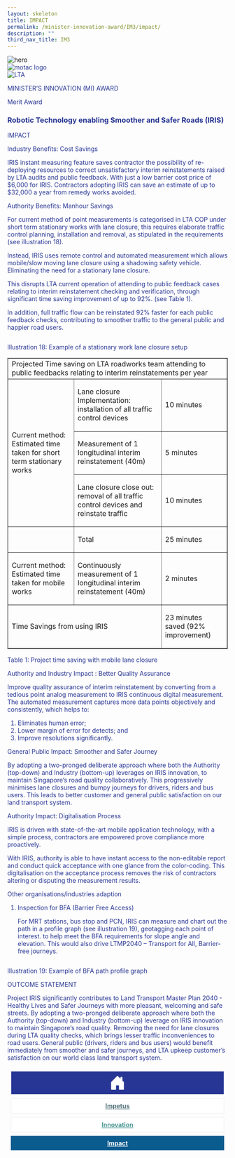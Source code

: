 ```yaml
---
layout: skeleton
title: IMPACT​
permalink: /minister-innovation-award/IM3/impact/
description: ""
third_nav_title: IM3
---
```

<style type="text/css">
   .text-pri {
     color: #273592;
   }

   .nav-tabs {
     border-bottom: none !important;
     overflow: hidden !important;
   }

   .nav-link {
     margin: 8px !important;
     border-radius: 0px !important;
     font-weight: 700 !important;
     padding: 0.5rem 2.8rem !important;
   }

   .link-home {
     border: 1px solid #eee !important;
     color: #fff !important;
     background: rgb(39, 54, 149) !important;
     display: flex;
     justify-content: center;
     align-items: center;
   }

   .link-project {
     border: 1px solid #eee !important;
     color: rgb(83, 114, 122) !important;
     background-color: #fff !important;
     display: flex;
     justify-content: center;
     align-items: center;
   }

   .link-project.active {
     border: none !important;
     color: #fff !important;
     background: rgb(41, 115, 144) !important;
   }

   .link-solution {
     border: 1px solid #eee !important;
     color: rgb(69, 148, 145) !important;
     background-color: #fff !important;
     display: flex;
     justify-content: center;
     align-items: center;
   }

   .link-solution.active {
     border: none !important;
     color: #fff !important;
     background: rgb(34, 155, 189) !important;
   }

   .link-impact {
     border: 1px solid #eee !important;
     color: rgb(41, 95, 120) !important;
     background-color: #fff !important;
     display: flex;
     justify-content: center;
     align-items: center;
   }

   .link-impact.active {
     border: none !important;
     color: #fff !important;
     background: rgb(10, 91, 142) !important;
   }
 </style>
<img src="/images/hero.png" class="img-fluid"  alt="hero"/>
 <div class="container-fluid py-5 card-bg text-pri my-5">
   <div class="row">
     <div class="col-sm-12 pt-4 pb-3 text-center">
       <img src="/images/Logos/MOTAC_header.png" alt="motac logo" class="img-fluid" />
     </div>
   </div>
   <div class="row border border-4 border-info">
     <div class="col-sm-4 py-3 text-center d-flex flex-column align-items-center justify-content-center">
       <img src="/images/Logos/LTA.png" class="img-fluid" alt="LTA" />
     </div>
     <div class="col-sm-8 py-3 text-center bg-primary d-flex justify-content-center flex-column aligin-items-center">
       <p class="mb-1 text-light font-weight-bold raleway-font"> MINISTER’S INNOVATION (MI) AWARD </p>
       <p class="mb-0 distinguished-award">Merit Award</p>
     </div>
   </div>
   <div class="row">
     <div class="col-12 py-3">
       <h3 class="text-center font-weight-bold"> Robotic Technology enabling Smoother and Safer Roads (IRIS) </h3>
     </div>
     <div class="col-sm-12 text-center py-2 my-2 bg-heading">
       <p class="mb-0 h3 font-weight-bold text-uppercase text-light"> IMPACT </p>
     </div>
     <div class="col-sm-12">
       <div class="row py-2">
         <div class="col-sm-8 p-2">
           <p class="font-weight-bold mb-2"> Industry Benefits: Cost Savings </p>
           <p class="mb-2"> IRIS instant measuring feature saves contractor the possibility of re-deploying resources to correct unsatisfactory interim reinstatements raised by LTA audits and public feedback. With just a low barrier cost price of $6,000 for IRIS. Contractors adopting IRIS can save an estimate of up to $32,000 a year from remedy works avoided. </p>
         </div>
         <div class="col-sm-6 p-2">
           <p class="font-weight-bold mb-2"> Authority Benefits: Manhour Savings </p>
           <p class="mb-2"> For current method of point measurements is categorised in LTA COP under short term stationary works with lane closure, this requires elaborate traffic control planning, installation and removal, as stipulated in the requirements (see illustration 18). </p>
           <p class="mb-2"> Instead, IRIS uses remote control and automated measurement which allows mobile/slow moving lane closure using a shadowing safety vehicle. Eliminating the need for a stationary lane closure. </p>
           <p class="mb-2"> This disrupts LTA current operation of attending to public feedback cases relating to interim reinstatement checking and verification, through significant time saving improvement of up to 92%. (see Table 1). </p>
           <p class="mb-2"> In addition, full traffic flow can be reinstated 92% faster for each public feedback checks, contributing to smoother traffic to the general public and happier road users. </p>
         </div>
         <div class="col-sm-6 py-2 text-center">
           <img src="/images/MI/IM3/[Illustration 18] Stationary work lane closure setup.png" class="img-fluid mb-3" alt="" />
           <p class="mb-3 font-weight-light"> Illustration 18: Example of a stationary work lane closure setup </p>
           <table border="1">
             <tbody>
               <tr>
                 <td colspan="3">
                   <div class="font-weight-bold"> Projected Time saving on LTA roadworks team attending to public feedbacks relating to interim reinstatements per year&nbsp; </div>
                 </td>
               </tr>
               <tr>
                 <td colspan="1" rowspan="3">
                   <div>
                     <div>
                       <p> Current method: Estimated time taken for short term stationary works &nbsp; </p>
                     </div>
                   </div>
                 </td>
                 <td>
                   <div>
                     <div>
                       <p> Lane closure Implementation: installation of all traffic control devices&nbsp; </p>
                     </div>
                   </div>
                 </td>
                 <td>
                   <div>
                     <div>
                       <p>10 minutes &nbsp;</p>
                     </div>
                   </div>
                 </td>
               </tr>
               <tr>
                 <td>
                   <div>
                     <div>
                       <p> Measurement of 1 longitudinal interim reinstatement (40m)&nbsp; </p>
                     </div>
                   </div>
                 </td>
                 <td>
                   <div>
                     <div>
                       <p>5 minutes&nbsp;</p>
                     </div>
                   </div>
                 </td>
               </tr>
               <tr>
                 <td>
                   <div>
                     <div>
                       <p> Lane closure close out: removal of all traffic control devices and reinstate traffic&nbsp; </p>
                     </div>
                   </div>
                 </td>
                 <td>
                   <div>
                     <div>
                       <p>10 minutes &nbsp;</p>
                     </div>
                   </div>
                 </td>
               </tr>
               <tr>
                 <td>
                   <div>
                     <div>
                       <p>&nbsp;</p>
                     </div>
                   </div>
                 </td>
                 <td>
                   <div>
                     <div>
                       <p>Total&nbsp;</p>
                     </div>
                   </div>
                 </td>
                 <td>
                   <div>
                     <div>
                       <p>25 minutes&nbsp;</p>
                     </div>
                   </div>
                 </td>
               </tr>
               <tr>
                 <td>
                   <div>
                     <div>
                       <p> Current method: Estimated time taken for mobile works&nbsp; </p>
                     </div>
                   </div>
                 </td>
                 <td>
                   <div>
                     <div>
                       <p> Continuously measurement of 1 longitudinal interim reinstatement (40m)&nbsp; </p>
                     </div>
                   </div>
                 </td>
                 <td>
                   <div>
                     <div>
                       <p>2 minutes &nbsp;</p>
                     </div>
                   </div>
                 </td>
               </tr>
               <tr>
                 <td colspan="2">
                   <div>
                     <div>
                       <p>Time Savings from using IRIS&nbsp;</p>
                     </div>
                   </div>
                 </td>
                 <td>
                   <div>
                     <div>
                       <p>23 minutes saved (92% improvement)&nbsp;</p>
                     </div>
                   </div>
                 </td>
               </tr>
             </tbody>
           </table>
           <p class="my-3 font-weight-light"> Table 1: Project time saving with mobile lane closure </p>
         </div>
         <div class="col-sm-8 p-2">
           <p class="font-weight-bold mb-2"> Authority and Industry Impact : Better Quality Assurance </p>
           <p class="mb-2"> Improve quality assurance of interim reinstatement by converting from a tedious point analog measurement to IRIS continuous digital measurement. The automated measurement captures more data points objectively and consistently, which helps to: </p>
           <ol>
             <li>Eliminates human error;</li>
             <li>Lower margin of error for detects; and</li>
             <li>Improve resolutions significantly.</li>
           </ol>
         </div>
         <div class="col-sm-8 p-2">
           <p class="font-weight-bold mb-2"> General Public Impact: Smoother and Safer Journey </p>
           <p class="mb-2"> By adopting a two-pronged deliberate approach where both the Authority (top-down) and Industry (bottom-up) leverages on IRIS innovation, to maintain Singapore’s road quality collaboratively. This progressively minimises lane closures and bumpy journeys for drivers, riders and bus users. This leads to better customer and general public satisfaction on our land transport system. </p>
         </div>
         <div class="col-sm-8 p-2">
           <p class="font-weight-bold mb-2"> Authority Impact: Digitalisation Process </p>
           <p class="mb-2"> IRIS is driven with state-of-the-art mobile application technology, with a simple process, contractors are empowered prove compliance more proactively. </p>
           <p class="mb-2"> With IRIS, authority is able to have instant access to the non-editable report and conduct quick acceptance with one glance from the color-coding. This digitalisation on the acceptance process removes the risk of contractors altering or disputing the measurement results. </p>
         </div>
         <div class="col-sm-8 p-2">
           <p class="font-weight-bold mb-2"> Other organisations/industries adaption </p>
           <ol>
             <li>
               <p class="mb-2">Inspection for BFA (Barrier Free Access)</p>
               <p class="mb-2"> For MRT stations, bus stop and PCN, IRIS can measure and chart out the path in a profile graph (see illustration 19), geotagging each point of interest. to help meet the BFA requirements for slope angle and elevation. This would also drive LTMP2040 – Transport for All, Barrier-free journeys. </p>
             </li>
           </ol>
         </div>
         <div class="col-sm-4 py-2 text-center">
           <img src="/images/MI/IM3/[illustration 19] Example of BFA path profile graph.png" class="img-fluid mb-3" alt="" />
           <p class="mb-3 font-weight-light"> Illustration 19: Example of BFA path profile graph </p>
         </div>
       </div>
     </div>
   </div>
   <div class="row">
     <div class="col-sm-12 text-center py-2 my-2 bg-heading">
       <p class="mb-0 h3 font-weight-bold text-uppercase text-light"> OUTCOME STATEMENT </p>
     </div>
     <div class="col-sm-12 py-2">
       <p class="mb-2 font-weight-bold text-pri"> Project IRIS significantly contributes to Land Transport Master Plan 2040 - Healthy Lives and Safer Journeys with more pleasant, welcoming and safe streets. By adopting a two-pronged deliberate approach where both the Authority (top-down) and Industry (bottom-up) leverage on IRIS innovation to maintain Singapore’s road quality. Removing the need for lane closures during LTA quality checks, which brings lesser traffic inconveniences to road users. General public (drivers, riders and bus users) would benefit immediately from smoother and safer journeys, and LTA upkeep customer’s satisfaction on our world class land transport system. </p>
     </div>
   </div>
   <nav>
     <div class="nav nav-tabs nav-fill" id="nav-tab" role="tablist">
       <a class="nav-link text-uppercase link-home text-decoration-none" id="nav-home-tab" href="/minister-innovation-award/IM3/home/">
         <svg xmlns="http://www.w3.org/2000/svg" width="36" height="36" fill="currentColor" class="bi bi-house-door-fill" viewBox="0 0 16 16">
           <path d="M6.5 14.5v-3.505c0-.245.25-.495.5-.495h2c.25 0 .5.25.5.5v3.5a.5.5 0 0 0 .5.5h4a.5.5 0 0 0 .5-.5v-7a.5.5 0 0 0-.146-.354L13 5.793V2.5a.5.5 0 0 0-.5-.5h-1a.5.5 0 0 0-.5.5v1.293L8.354 1.146a.5.5 0 0 0-.708 0l-6 6A.5.5 0 0 0 1.5 7.5v7a.5.5 0 0 0 .5.5h4a.5.5 0 0 0 .5-.5Z" />
         </svg>
       </a>
       <a class="nav-link link-project text-decoration-none" id="nav-project-tab" href="/minister-innovation-award/IM3/impetus/"> Impetus </a>
       <a class="nav-link link-solution text-decoration-none" id="nav-solution-tab" href="/minister-innovation-award/IM3/innovation/"> Innovation</a>
       <a class="nav-link active link-impact text-decoration-none" id="nav-impact-tab" href="/minister-innovation-award/IM3/impact/"> Impact</a>
     </div>
   </nav>
 </div>